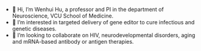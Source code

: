 - 👋 Hi, I’m Wenhui Hu, a professor and PI in the department of Neuroscience, VCU School of Medicine.
- 👀 I’m interested in targeted delivery of gene editor to cure infectious and genetic diseases.
- 💞️ I’m looking to collaborate on HIV, neurodevelopmental disorders, aging and mRNA-based antibody or antigen therapies.
